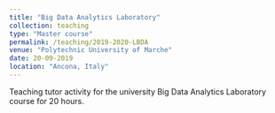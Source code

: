 ```yaml
---
title: "Big Data Analytics Laboratory"
collection: teaching
type: "Master course"
permalink: /teaching/2019-2020-LBDA
venue: "Polytechnic University of Marche"
date: 20-09-2019
location: "Ancona, Italy"
---
```

Teaching tutor activity for the university Big Data Analytics Laboratory course for 20 hours.
